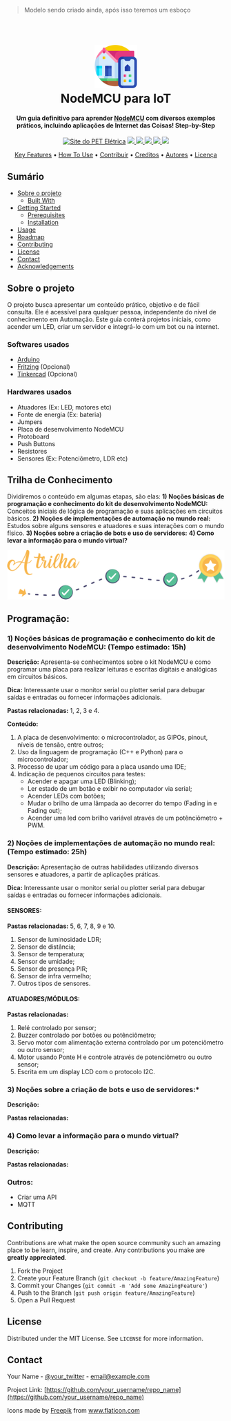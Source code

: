 > Modelo sendo criado ainda, após isso teremos um esboço

<!-- LOGO -->
<h1 align="center">
  <br>
  <a href="#"><img src="assets/automation.png" alt="A smart house logo" width="100"></a>
  <br>
  NodeMCU para IoT
  <br>
</h1>


<h4 align="center">Um guia definitivo para aprender <a href="https://www.nodemcu.com/index_en.html" target="_blank">NodeMCU</a> com diversos exemplos práticos, incluindo aplicações de Internet das Coisas! Step-by-Step</h4>

<p align="center">
  <a href="http://www.peteletrica.eng.ufba.br/2017/" target="_blank"><img src="https://badgen.net/badge/icon/PET Elétrica/blue?icon=bitcoin-lightning&label" alt="Site do PET Elétrica"></a>
  <a href="https://app.codacy.com/gh/PETEletricaUFBA/IoT?utm_source=github.com&utm_medium=referral&utm_content=PETEletricaUFBA/IoT&utm_campaign=Badge_Grade_Dashboard" target="_blank">
    <img src="https://badgen.net/codacy/grade/a1b5adec51bb42ef90d079504bba374d">
  </a>
  <a href="https://github.com/PETEletricaUFBA/IoT/commits/" target="_blank">
    <img src="https://badgen.net/github/commits/PETEletricaUFBA/IoT">
  </a>
  <a href="https://github.com/PETEletricaUFBA/IoT/graphs/contributors" target="_blank">
    <img src="https://badgen.net/github/contributors/PETEletricaUFBA/IoT">
  </a>
  <a href="#">
    <img src="https://badgen.net/github/license/PETEletricaUFBA/IoT">
  </a>
  <img src="https://badgen.net/github/last-commit/PETEletricaUFBA/IoT">
</p> 

<!-- Menu Principal -->
<!-- Aqui colocamos páginas principais como creditos, licença, como contribuir, coisas assim..-->
<p align="center">
  <a href="#key-features">Key Features</a> •
  <a href="#how-to-use">How To Use</a> •
  <a href="#contributing">Contribuir</a> •
  <a href="#credits">Creditos</a> •
  <a href="#authors">Autores</a> •
  <a href="#license">Licença</a>
</p>

<!-- Sumário -->
<!-- Tem um nome melhor pra isso? -->
<!-- Deixar por ultimo -->

## Sumário 

* [Sobre o projeto](#sobre-o-projeto)
  * [Built With](#built-with)
* [Getting Started](#getting-started)
  * [Prerequisites](#prerequisites)
  * [Installation](#installation)
* [Usage](#usage)
* [Roadmap](#roadmap)
* [Contributing](#contributing)
* [License](#license)
* [Contact](#contact)
* [Acknowledgements](#acknowledgements)


<!-- SOBRE O PROJETO -->
## Sobre o projeto
O projeto busca apresentar um conteúdo prático, objetivo e de fácil consulta. Ele é acessível para qualquer pessoa, independente do nível de conhecimento em Automação.
Este guia conterá projetos iniciais, como acender um LED,  criar um servidor e integrá-lo com um bot ou na internet.

### Softwares usados
* [Arduino](https://www.arduino.cc/en/Main/Software)
* [Fritzing](https://fritzing.org/download/) (Opcional)
* [Tinkercad](https://www.tinkercad.com/) (Opcional)

### Hardwares usados
* Atuadores (Ex: LED, motores etc)
* Fonte de energia (Ex: bateria)
* Jumpers
* Placa de desenvolvimento NodeMCU
* Protoboard
* Push Buttons
* Resistores
* Sensores (Ex: Potenciômetro, LDR etc)

<!-- Organização -->
## Trilha de Conhecimento
Dividiremos o conteúdo em algumas etapas, são elas:
**1) Noções básicas de programação e conhecimento do kit de desenvolvimento NodeMCU:** Conceitos iniciais de lógica de programação e suas aplicações em circuitos básicos.
**2) Noções de implementações de automação no mundo real:** Estudos sobre alguns sensores e atuadores e suas interações com o mundo físico.
**3) Noções sobre a criação de bots e uso de servidores:** 
**4) Como levar a informação para o mundo virtual?**

![asd](assets/trilha.svg)


## Programação:

<!--FAZER LINKS EM TODOS OS ITENS-->

### 1) Noções básicas de programação e conhecimento do kit de desenvolvimento NodeMCU: (Tempo estimado: 15h)
	
**Descrição:** Apresenta-se conhecimentos sobre o kit NodeMCU e como programar uma placa para realizar leituras e escritas digitais e analógicas em circuitos básicos.

**Dica:** Interessante usar o monitor serial ou plotter serial para debugar saídas e entradas ou fornecer informações adicionais.

**Pastas relacionadas:** 1, 2, 3 e 4.

**Conteúdo:**
1. A placa de desenvolvimento: o microcontrolador, as GIPOs, pinout, níveis de tensão, entre outros;
2. Uso da linguagem de programação (C++ e Python) para o microcontrolador;
3. Processo de  upar um código para a placa usando uma IDE;
4. Indicação de pequenos circuitos para testes:
	- Acender e apagar uma LED (Blinking);
	- Ler estado de um botão e exibir no computador via serial;
	- Acender LEDs com botões;
	- Mudar o brilho de uma lâmpada ao decorrer do tempo (Fading in e Fading out);
	- Acender uma led com brilho variável através de um potênciômetro + PWM.


### 2) Noções de implementações de automação no mundo real: (Tempo estimado: 25h)
**Descrição:** Apresentação de outras habilidades utilizando diversos sensores e atuadores, a partir de aplicações práticas. 

**Dica:** Interessante usar o monitor serial ou plotter serial para debugar saídas e entradas ou fornecer informações adicionais.

#### **SENSORES:**

 **Pastas relacionadas:** 5, 6, 7, 8, 9 e 10.

1. Sensor de luminosidade LDR;
2. Sensor de distância;
3. Sensor de temperatura; 
4. Sensor de umidade;
5. Sensor de presença PIR;
6. Sensor de infra vermelho;
7. Outros tipos de sensores.


#### **ATUADORES/MÓDULOS:**

**Pastas relacionadas:**

1. Relé controlado por sensor;
2. Buzzer controlado por botões ou potênciômetro;
3. Servo motor com alimentação externa controlado por um potenciômetro ou outro sensor;
4. Motor usando Ponte H e controle através de potenciômetro ou outro sensor;
5. Escrita em um display LCD com o protocolo I2C.

### 3) Noções sobre a criação de bots e uso de servidores:*
**Descrição:**

**Pastas relacionadas:**

### 4) Como levar a informação para o mundo virtual?
**Descrição:**

**Pastas relacionadas:**

### Outros:
- Criar uma API
- MQTT

<!-- FIM ESBOÇO-->

<!-- CONTRIBUTING -->
## Contributing

Contributions are what make the open source community such an amazing place to be learn, inspire, and create. Any contributions you make are **greatly appreciated**.

1. Fork the Project
2. Create your Feature Branch (`git checkout -b feature/AmazingFeature`)
3. Commit your Changes (`git commit -m 'Add some AmazingFeature'`)
4. Push to the Branch (`git push origin feature/AmazingFeature`)
5. Open a Pull Request

<!-- LICENSE -->
## License

Distributed under the MIT License. See `LICENSE` for more information.

<!-- CONTACT -->
## Contact

Your Name - [@your_twitter](https://twitter.com/your_username) - email@example.com

Project Link: [https://github.com/your_username/repo_name](https://github.com/your_username/repo_name)



<!-- Pra usar a logo, devemos informar o autor -->
<div>Icons made by <a href="https://www.flaticon.com/authors/freepik" title="Freepik">Freepik</a> from <a href="https://www.flaticon.com/" title="Flaticon">www.flaticon.com</a></div>
